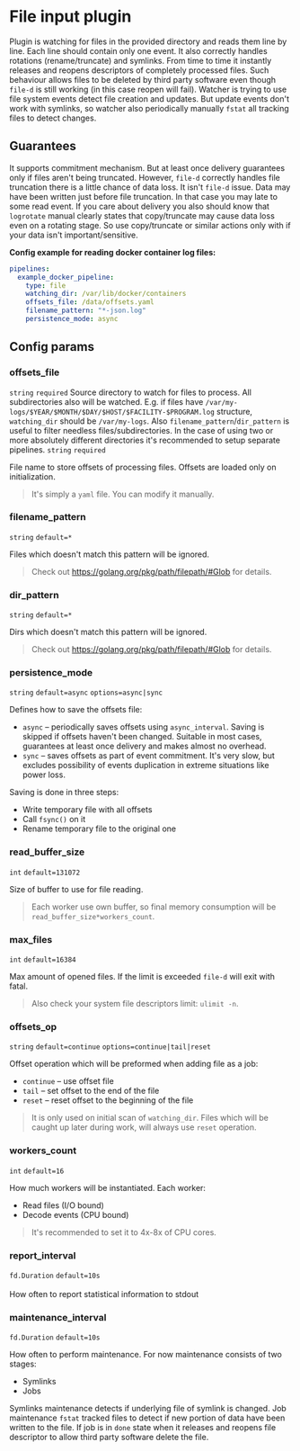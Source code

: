 # File input plugin
Plugin is watching for files in the provided directory and reads them line by line.
Each line should contain only one event. It also correctly handles rotations (rename/truncate) and symlinks.
From time to time it instantly releases and reopens descriptors of completely processed files.
Such behaviour allows files to be deleted by third party software even though `file-d` is still working (in this case reopen will fail).
Watcher is trying to use file system events detect file creation and updates.
But update events don't work with symlinks, so watcher also periodically manually `fstat` all tracking files to detect changes.


## Guarantees
It supports commitment mechanism. But at least once delivery guarantees only if files aren't being truncated.
However, `file-d` correctly handles file truncation there is a little chance of data loss.
It isn't `file-d` issue. Data may have been written just before file truncation. In that case you may late to some read event.
If you care about delivery you also should know that `logrotate` manual clearly states that copy/truncate may cause data loss even on a rotating stage.
So use copy/truncate or similar actions only with if your data isn't important/sensitive.


**Config example for reading docker container log files:**
```yaml
pipelines:
  example_docker_pipeline:
    type: file
    watching_dir: /var/lib/docker/containers
    offsets_file: /data/offsets.yaml
    filename_pattern: "*-json.log"
    persistence_mode: async
```

## Config params
### offsets_file

`string`  `required` 
Source directory to watch for files to process. All subdirectories also will be watched. E.g. if files have
`/var/my-logs/$YEAR/$MONTH/$DAY/$HOST/$FACILITY-$PROGRAM.log` structure, `watching_dir` should be `/var/my-logs`.
Also `filename_pattern`/`dir_pattern` is useful to filter needless files/subdirectories. In the case of using two or more
absolutely different directories it's recommended to setup separate pipelines.
`string`  `required` 

File name to store offsets of processing files. Offsets are loaded only on initialization.
> It's simply a `yaml` file. You can modify it manually.

### filename_pattern

`string` `default=*`  

Files which doesn't match this pattern will be ignored.
> Check out https://golang.org/pkg/path/filepath/#Glob for details.

### dir_pattern

`string` `default=*`  

Dirs which doesn't match this pattern will be ignored.
> Check out https://golang.org/pkg/path/filepath/#Glob for details.

### persistence_mode

`string` `default=async`  `options=async|sync`

Defines how to save the offsets file:
*  `async` – periodically saves offsets using `async_interval`. Saving is skipped if offsets haven't been changed. Suitable in most cases, guarantees at least once delivery and makes almost no overhead.
*  `sync` – saves offsets as part of event commitment. It's very slow, but excludes possibility of events duplication in extreme situations like power loss.

Saving is done in three steps:
* Write temporary file with all offsets
* Call `fsync()` on it
* Rename temporary file to the original one

### read_buffer_size

`int` `default=131072`  

Size of buffer to use for file reading.
> Each worker use own buffer, so final memory consumption will be `read_buffer_size*workers_count`.

### max_files

`int` `default=16384`  

Max amount of opened files. If the limit is exceeded `file-d` will exit with fatal.
> Also check your system file descriptors limit: `ulimit -n`.

### offsets_op

`string` `default=continue`  `options=continue|tail|reset`

Offset operation which will be preformed when adding file as a job:
*  `continue` – use offset file
*  `tail` – set offset to the end of the file
*  `reset` – reset offset to the beginning of the file
> It is only used on initial scan of `watching_dir`. Files which will be caught up later during work, will always use `reset` operation.

### workers_count

`int` `default=16`  

How much workers will be instantiated. Each worker:
* Read files (I/O bound)
* Decode events (CPU bound)
> It's recommended to set it to 4x-8x of CPU cores.

### report_interval

 `fd.Duration` `default=10s`   <br> <br> How often to report statistical information to stdout
### maintenance_interval

`fd.Duration` `default=10s`  

How often to perform maintenance.
For now maintenance consists of two stages:
* Symlinks
* Jobs

Symlinks maintenance detects if underlying file of symlink is changed.
Job maintenance `fstat` tracked files to detect if new portion of data have been written to the file. If job is in `done` state when it releases and reopens file descriptor to allow third party software delete the file.

